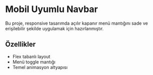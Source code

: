 # Mobil Uyumlu Navbar

Bu proje, responsive tasarımda açılır kapanır menü mantığını sade ve erişilebilir şekilde uygulamak için hazırlanmıştır.

## Özellikler
- Flex tabanlı layout
- Menü toggle mantığı
- Temel animasyon altyapısı